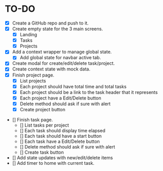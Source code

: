# TO-DO

- [x] Create a GitHub repo and push to it.
- [x] Create empty state for the 3 main screens.
  - [x] Landing
  - [x] Tasks
  - [x] Projects
- [x] Add a context wrapper to manage global state.
  - [x] Add global state for navbar active tab.
- [x] Create modal for create/edit/delete task/project.
- [x] Create context state with mock data.
- [x] Finish project page.
  - [x] List projects
  - [x] Each project should have total time and total tasks
  - [x] Each project should be a link to the task header that it represents
  - [x] Each project have a Edit/Delete button
  - [x] Delete method should ask if sure with alert
  - [x] Create project button
- [] Finish task page.
  - [] List tasks per project
  - [] Each task should display time elapsed
  - [] Each task should have a start button
  - [] Each task have a Edit/Delete button
  - [] Delete method should ask if sure with alert
  - [] Create task button
- [] Add state updates with new/edit/delete items
- [] Add timer to home with current task.
